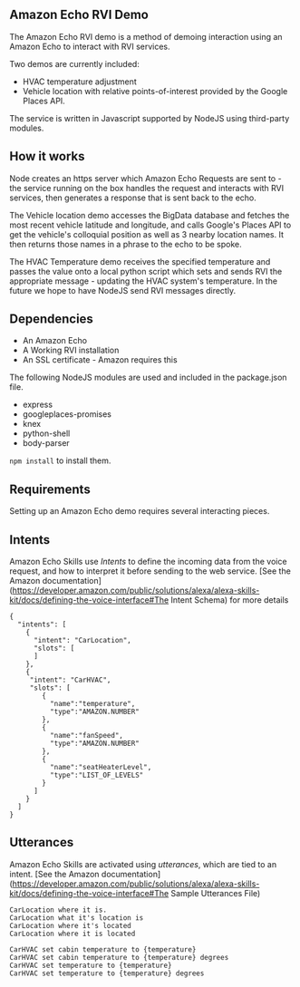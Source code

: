Amazon Echo RVI Demo
--------------------

The Amazon Echo RVI demo is a method of demoing interaction using an Amazon Echo to interact with RVI services.

Two demos are currently included:
 - HVAC temperature adjustment
 - Vehicle location with relative points-of-interest provided by the Google Places API.

The service is written in Javascript supported by NodeJS using third-party modules.


How it works
------------
Node creates an https server which Amazon Echo Requests are sent to - the service running on the box handles the request and interacts with RVI services, then generates a response that is sent back to the echo.

The Vehicle location demo accesses the BigData database and fetches the most recent vehicle latitude and longitude, and calls Google's Places API to get the vehicle's colloquial position as well as 3 nearby location names. It then returns those names in a phrase to the echo to be spoke.

The HVAC Temperature demo receives the specified temperature and passes the value onto a local python script which sets and sends RVI the appropriate message - updating the HVAC system's temperature. In the future we hope to have NodeJS send RVI messages directly.

Dependencies
------------

- An Amazon Echo
- A Working RVI installation
- An SSL certificate - Amazon requires this

The following NodeJS modules are used and included in the package.json file.

* express
* googleplaces-promises
* knex
* python-shell
* body-parser

```npm install``` to install them.

Requirements
------------
Setting up an Amazon Echo demo requires several interacting pieces.

Intents
-------
Amazon Echo Skills use *Intents* to define the incoming data from the voice request, and how to interpret it before sending to the web service. [See the Amazon documentation](https://developer.amazon.com/public/solutions/alexa/alexa-skills-kit/docs/defining-the-voice-interface#The Intent Schema) for more details

```
{
  "intents": [
    {
      "intent": "CarLocation",
      "slots": [
      ]
    },
    {
     "intent": "CarHVAC",
     "slots": [
        {
          "name":"temperature",
          "type":"AMAZON.NUMBER"
        },
        {
          "name":"fanSpeed",
          "type":"AMAZON.NUMBER"
        },
        {
          "name":"seatHeaterLevel",
          "type":"LIST_OF_LEVELS"
        }
      ]
    }
  ]
}

```


Utterances
----------
Amazon Echo Skills are activated using *utterances*, which are tied to an intent. [See the Amazon documentation](https://developer.amazon.com/public/solutions/alexa/alexa-skills-kit/docs/defining-the-voice-interface#The Sample Utterances File)


```
CarLocation where it is.
CarLocation what it's location is
CarLocation where it's located
CarLocation where it is located

CarHVAC set cabin temperature to {temperature}
CarHVAC set cabin temperature to {temperature} degrees
CarHVAC set temperature to {temperature}
CarHVAC set temperature to {temperature} degrees
```
